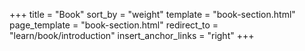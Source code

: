 +++
title = "Book"
sort_by = "weight"
template = "book-section.html"
page_template = "book-section.html"
redirect_to = "learn/book/introduction"
insert_anchor_links = "right"
+++
